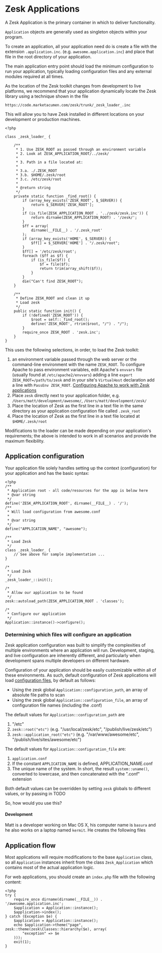 # Zesk Applications

A Zesk Application is the primary container in which to deliver functionality. 

`Application` objects are generally used as singleton objects within your program.

To create an application, all your application need do is create a file with the extension `.application.inc`. (e.g. `awesome.application.inc`) and place that file in the root directory of your application.

The main application entry point should load the minimum configuration to run your application, typically loading configuration files and any external modules required at all times.

As the location of the Zesk toolkit changes from development to live platforms, we recommend that your application dynamically locate the Zesk library using a technique shown in the file

	https://code.marketacumen.com/zesk/trunk/_zesk_loader_.inc

This will allow you to have Zesk installed in different locations on your development or production machines. 

	<?php
	
	class _zesk_loader_ {

		/**
		 * 1. Use ZESK_ROOT as passed through an environment variable 
		 * 2. Look at ZESK_APPLICATION_ROOT/../zesk/
		 * 
		 * 3. Path in a file located at:
		 * 
		 * 3.a. ./.ZESK_ROOT
		 * 3.b. $HOME/.zesk/root
		 * 3.c. /etc/zesk/root
		 * 
		 * @return string
		 */
		private static function _find_root() {
			if (array_key_exists('ZESK_ROOT', $_SERVER)) {
				return $_SERVER['ZESK_ROOT'];
			}
			if (is_file(ZESK_APPLICATION_ROOT . '../zesk/zesk.inc')) {
				return dirname(ZESK_APPLICATION_ROOT) . '/zesk/';
			}
			$ff = array(
				dirname(__FILE__) . '/.zesk_root'
			);
			if (array_key_exists('HOME', $_SERVER)) {
				$ff[] = $_SERVER['HOME'] . "/.zesk/root";
			}
			$ff[] = '/etc/zesk/root';
			foreach ($ff as $f) {
				if (is_file($f)) {
					$f = file($f);
					return trim(array_shift($f));
				}
			}
			die("Can't find ZESK_ROOT");
		}

		/**
		 * Define ZESK_ROOT and clean it up
		 * Load zesk
		 */
		public static function init() {
			if (!defined('ZESK_ROOT')) {
				$root = self::_find_root();
				define('ZESK_ROOT', rtrim($root, "/") . "/");
			}
			require_once ZESK_ROOT . 'zesk.inc';
		}
	}

This uses the following selections, in order, to load the Zesk toolkit:

1. an environment variable passed through the web server or the command-line environment with the name `ZESK_ROOT`. To configure Apache to pass environment variables, edit Apache's `envvars` file (usually found at `/etc/apache2/envvars`) adding a line `export ZESK_ROOT=/path/to/zesk` and in your site's `VirtualHost` declaration add a line with `PassEnv ZESK_ROOT`. [Configuring Apache to work with Zesk applications](./apache.md)
1. Place `zesk` directly next to your application folder, e.g. `/Users/matt/development/awesome/`, `/Users/matt/development/zesk/`
1. Place the location of Zesk as the first line in a text file in the same directory as your application configuration file called `.zesk_root`
1. Place the location of Zesk as the first line in a text file located at `$HOME/.zesk/root`

Modifications to the loader can be made depending on your application's requirements; the above is intended to work in all scenarios and provide the maximum flexibility.

## Application configuration

Your application file solely handles setting up the context (configuration) for your application and has the basic syntax:

	<?php
	/**
	 * Application root - all code/resources for the app is below here
	 * @var string
	 */
	define('ZESK_APPLICATION_ROOT', dirname(__FILE__) . '/');
	/**
	 * Will load configuration from awesome.conf
	 *
	 * @var string
	 */
	define("APPLICATION_NAME", "awesome");

	/**
	 * Load Zesk
	 */
	class _zesk_loader_ {
		// See above for sample implementation ...
	}

	/*
	 * Load Zesk
	 */
	_zesk_loader_::init();

	/*
	 * Allow our application to be found
	 */
	zesk::autoload_path(ZESK_APPLICATION_ROOT . 'classes');

	/*
	 * Configure our application
	 */
	Application::instance()->configure();


### Determining which files will configure an application

Zesk application configuration was built to simplify the complexities of multiple environments where an application will run. Development, staging, and live configuration are inherently different, and particularly when development spans multiple developers on different hardware.

Configuration of your application should be easily customizable within all of these environments. As such, default configuration of Zesk applications will load [configuration files](/configuration-file-format), by default as follows:

- Using the zesk global `Application::configuration_path`, an array of absolute file paths to scan
- Using the zesk global `Application::configuration_file`, an array of configuration file names (including the .conf)

The default values for `Application::configuration_path` are 

1. "/etc"
1. `zesk::root("etc")` (e.g. "/usr/local/zesk/etc", "/publish/live/zesk/etc")
1. `zesk::application_root("etc")` (e.g. "/var/www/awesome/etc", "/publish/live/sites/awesome/etc")

The default values for `Application::configuration_file` are:

1. `application.conf`
1. If the constant `APPLICATION_NAME` is defined, APPLICATION_NAME.conf
1. The unique name of the system. In short, the result `system::uname()`, converted to lowercase, and then concatenated with the ".conf" extension

Both default values can be overridden by setting `zesk` globals to different values, or by passing in TODO

So, how would you use this?

#### Development

Matt is a developer working on Mac OS X, his computer name is `basura` and he also works on a laptop named `kermit`. He creates the following files

## Application flow

Most applications will require modifications to the base `Application` class, so all `Application` instances inherit from the class `Zesk_Application` which contains most of the actual application logic.

For web applications, you should create an `index.php` file with the following content:

	<?php
	try {
		require_once dirname(dirname(__FILE__)) . '/awesome.application.inc';
		$application = Application::instance();
		$application->index();
	} catch (Exception $e) {
		$application = Application::instance();
		echo $application->theme("page", zesk::theme(zesk\Classes::hierarchy($e), array(
			"exception" => $e
		)));
		exit(1);
	}
	

